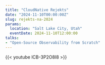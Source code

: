 ```yaml
---
title: "CloudNative Rejekts"
date: "2024-11-10T00:00:00Z"
slug: rejekts-na-2024
params:
  location: "Salt Lake City, Utah"
  eventDate: 2024-11-10T12:00:00
talks:
- "Open-Source Observability from Scratch"
---
```

{{< youtube lCB-3P2O8I8 >}}
